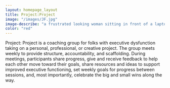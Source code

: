 ```yaml
---
layout: homepage_layout
title: Project:Project
image: "/images/JF.jpg"
image-describe: "a frustrated looking woman sitting in front of a laptop at a cluttered desk"
color: "red"
---
```

Project: Project is a coaching group for folks with executive dysfunction taking on a personal, professional, or creative project. The group meets weekly to provide structure, accountability, and scaffolding. During meetings, participants share progress, give and receive feedback to help each other move toward their goals, share resources and ideas to support improved executive functioning, set weekly goals for progress between sessions, and, most importantly, celebrate the big and small wins along the way.  